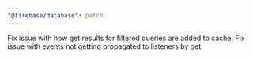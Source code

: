```yaml
---
"@firebase/database": patch
---
```


Fix issue with how get results for filtered queries are added to cache.
Fix issue with events not getting propagated to listeners by get.
